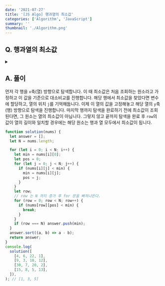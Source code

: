 ```yaml
---
date: '2021-07-27'
title: '[JS Algo] 행과열의 최소값'
categories: ['Algorithm', 'JavaScript']
summary: ''
thumbnail: './Algorithm.png'
---
```


## Q. 행과열의 최소값

<details>
<summary></summary>
<div markdown="1">
N*N 의 2차원 배열에서 행과 열 모두에서 최소값에 해당하는 원소를 찾아 배열로 반환해야합니다.
</div>
</details>

## A. 풀이

먼저 각 행을 `x`축(열) 방향으로 탐색합니다. 이 때 최소값은 처음 조회하는 원소라고 가정하고 이 값을 기준으로 대소비교를 진행합니다. 해당 행에서 최소값을 찾았다면 변수에 할당하고, 열의 위치 `j`를 기억해둡니다. 이제 이 열의 값을 고정해놓고 해당 열의 `y`축(행) 방향으로 탐색을 진행합니다. 마지막 행까지 탐색을 완료하기 전에 최소값이 조회된다면, 그 원소는 열의 최소값이 아닙니다. 그렇지 않고 끝까지 탐색을 완료 후 `row`의 값이 열의 길이와 일치할 경우에는 해당 원소는 행과 열 모두에서 최소값이 됩니다.

```javascript
function solution(nums) {
  let answer = [];
  let N = nums.length;

  for (let i = 0; i < N; i++) {
    let min = nums[i][0];
    let pos = 0;
    for (let j = 0; j < N; j++) {
      if (nums[i][j] < min) {
        min = nums[i][j];
        pos = j;
      }
    }
    let row;
    // row 는 N 까지 증가 후 for 문을 빠져나온다.
    for (row = 0; row < N; row++) {
      if (nums[row][pos] < min) {
        break;
      }
    }
    if (row === N) answer.push(min);
  }
  answer.sort((a, b) => a - b);
  return answer;
}
console.log(
  solution([
    [4, 6, 22, 1],
    [9, 3, 10, 12],
    [30, 7, 20, 2],
    [15, 8, 5, 13],
  ]),
); // [1, 3, 5]
```
